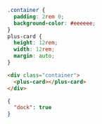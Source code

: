 ```css [style]
.container {
  padding: 2rem 0;
  background-color: #eeeeee;
}
plus-card {
  height: 12rem;
  width: 12rem;
  margin: auto;
}
```

```html [template]
<div class="container">
  <plus-card></plus-card>
</div>
```

```json [settings]
{
  "dock": true
}
```
